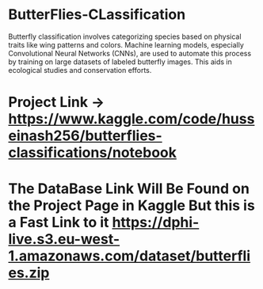 # ButterFlies-CLassification
Butterfly classification involves categorizing species based on physical traits like wing patterns and colors. Machine learning models, especially Convolutional Neural Networks (CNNs), are used to automate this process by training on large datasets of labeled butterfly images. This aids in ecological studies and conservation efforts.
# Project Link -> https://www.kaggle.com/code/husseinash256/butterflies-classifications/notebook
# The DataBase Link Will Be Found on the Project Page in Kaggle But this is a Fast Link to it https://dphi-live.s3.eu-west-1.amazonaws.com/dataset/butterflies.zip
